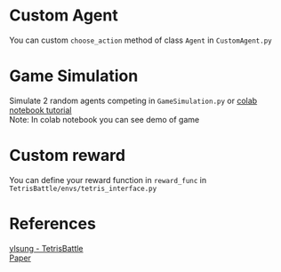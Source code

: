 # Custom Agent
You can custom `choose_action` method of class `Agent` in `CustomAgent.py`

# Game Simulation
Simulate 2 random agents competing in `GameSimulation.py` or [colab notebook tutorial](https://colab.research.google.com/drive/1Zqu2afWQw9kNvHwdKEE6WqlFCZo0fruP#scrollTo=cDQdKJv3xNdy) </br>
Note: In colab notebook you can see demo of game

# Custom reward
You can define your reward function in `reward_func` in `TetrisBattle/envs/tetris_interface.py`

# References
[ylsung - TetrisBattle](https://github.com/ylsung/TetrisBattle) </br>
[Paper](https://ylsung.github.io/files/tetris_battle.pdf)

